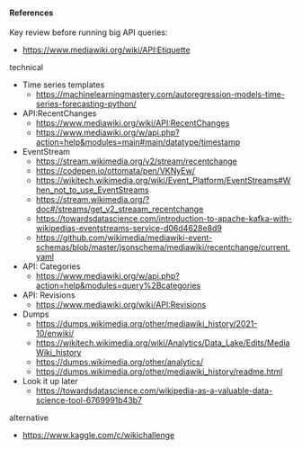 #### References

Key review before running big API queries:
- https://www.mediawiki.org/wiki/API:Etiquette

technical
- Time series templates
    - https://machinelearningmastery.com/autoregression-models-time-series-forecasting-python/
- API:RecentChanges
    - https://www.mediawiki.org/wiki/API:RecentChanges
    - https://www.mediawiki.org/w/api.php?action=help&modules=main#main/datatype/timestamp
- EventStream
    - https://stream.wikimedia.org/v2/stream/recentchange
    - https://codepen.io/ottomata/pen/VKNyEw/
    - https://wikitech.wikimedia.org/wiki/Event_Platform/EventStreams#When_not_to_use_EventStreams
    - https://stream.wikimedia.org/?doc#/streams/get_v2_streaam_recentchange
    - https://towardsdatascience.com/introduction-to-apache-kafka-with-wikipedias-eventstreams-service-d06d4628e8d9
    - https://github.com/wikimedia/mediawiki-event-schemas/blob/master/jsonschema/mediawiki/recentchange/current.yaml
- API: Categories
    - https://www.mediawiki.org/w/api.php?action=help&modules=query%2Bcategories
- API: Revisions
    - https://www.mediawiki.org/wiki/API:Revisions
- Dumps
    - https://dumps.wikimedia.org/other/mediawiki_history/2021-10/enwiki/
    - https://wikitech.wikimedia.org/wiki/Analytics/Data_Lake/Edits/MediaWiki_history
    - https://dumps.wikimedia.org/other/analytics/
    - https://dumps.wikimedia.org/other/mediawiki_history/readme.html
- Look it up later
    - https://towardsdatascience.com/wikipedia-as-a-valuable-data-science-tool-6769991b43b7


alternative
- https://www.kaggle.com/c/wikichallenge

